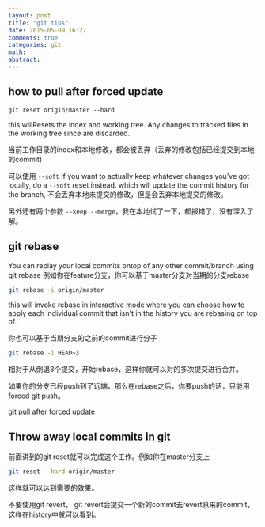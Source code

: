 ```yaml
---
layout: post
title: "git tips"
date: 2015-05-09 16:27
comments: true
categories: git
math: 
abstract: 
---
```


## how to pull after forced update

```
git reset origin/master --hard
```

this willResets the index and working tree. Any changes to tracked files in the working tree since are discarded.

当前工作目录的index和本地修改，都会被丢弃（丢弃的修改包括已经提交到本地的commit)

可以使用 `--soft`
If you want to actually keep whatever changes you've got locally, do a `--soft` reset instead. which will update the commit history for the branch,
不会丢弃本地未提交的修改，但是会丢弃本地提交的修改。

另外还有两个参数 `--keep --merge`，我在本地试了一下，都报错了，没有深入了解。

## git rebase
You can replay your local commits ontop of any other commit/branch using git rebase
例如你在feature分支，你可以基于master分支对当期的分支rebase

```bash
git rebase -i origin/master
```

this will invoke rebase in interactive mode where you can choose how to apply each individual commit that isn't in the history you are rebasing on top of.

你也可以基于当期分支的之前的commit进行分子

```bash
git rebase -i HEAD~3
```

相对于从倒退3个提交，开始rebase，这样你就可以对的多次提交进行合并。

如果你的分支已经push到了远端，那么在rebase之后，你要push的话，只能用 forced git push。 

[git pull after forced update](http://stackoverflow.com/questions/9813816/git-pull-after-forced-update)


## Throw away local commits in git

前面讲到的git reset就可以完成这个工作。例如你在master分支上

```bash
git reset --hard origin/master 
```

这样就可以达到需要的效果。

不要使用git revert， git revert会提交一个新的commit去revert原来的commit，这样在history中就可以看到。
